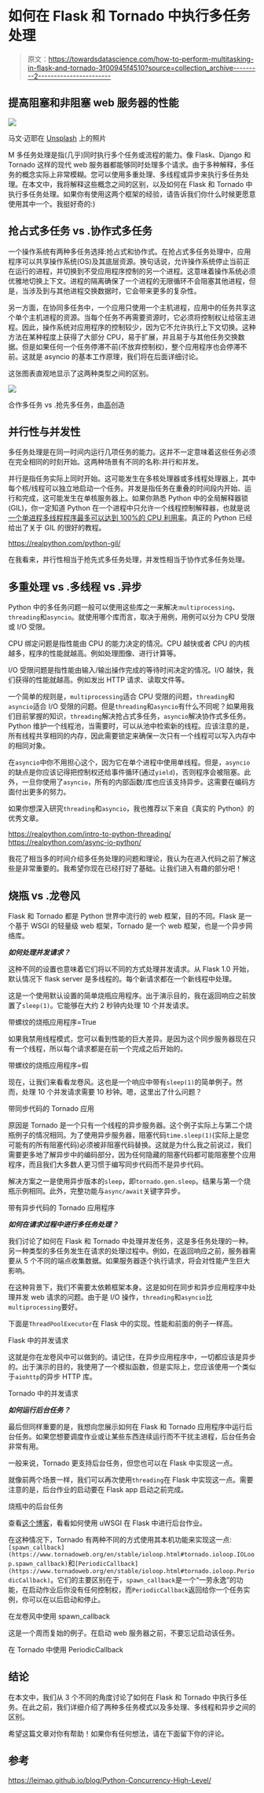 # 如何在 Flask 和 Tornado 中执行多任务处理

> 原文：<https://towardsdatascience.com/how-to-perform-multitasking-in-flask-and-tornado-3f00945f4510?source=collection_archive---------2----------------------->

## 提高阻塞和非阻塞 web 服务器的性能

![](img/e1a120f9b8de37f2ec3b7efe36e95c59.png)

马文·迈耶在 [Unsplash](https://unsplash.com/) 上的照片

M 多任务处理是指(几乎)同时执行多个任务或流程的能力。像 Flask、Django 和 Tornado 这样的现代 web 服务器都能够同时处理多个请求。由于多种解释，多任务的概念实际上非常模糊。您可以使用多重处理、多线程或异步来执行多任务处理。在本文中，我将解释这些概念之间的区别，以及如何在 Flask 和 Tornado 中执行多任务处理。如果你有使用这两个框架的经验，请告诉我们你什么时候更愿意使用其中一个。我挺好奇的:)

## **抢占式多任务 vs .协作式多任务**

一个操作系统有两种多任务选择:抢占式和协作式。在抢占式多任务处理中，应用程序可以共享操作系统(OS)及其底层资源。换句话说，允许操作系统停止当前正在运行的进程，并切换到不受应用程序控制的另一个进程。这意味着操作系统必须优雅地切换上下文。进程的隔离确保了一个进程的无限循环不会阻塞其他进程，但是，当涉及到与其他进程交换数据时，它会带来更多的复杂性。

另一方面，在协同多任务中，一个应用只使用一个主机进程，应用中的任务共享这个单个主机进程的资源。当每个任务不再需要资源时，它必须将控制权让给宿主进程。因此，操作系统对应用程序的控制较少，因为它不允许执行上下文切换。这种方法在某种程度上获得了大部分 CPU，易于扩展，并且易于与其他任务交换数据。但是如果任何一个任务停滞不前(不放弃控制权)，整个应用程序也会停滞不前。这就是 asyncio 的基本工作原理，我们将在后面详细讨论。

这张图表直观地显示了这两种类型之间的区别。

![](img/c07e433f5c51161fc2d3d03584e2f034.png)

合作多任务 vs .抢先多任务，由[高](https://medium.com/u/2adc5a07e772?source=post_page-----3f00945f4510--------------------------------)创造

## **并行性与**并发性

多任务处理是在同一时间内运行几项任务的能力。这并不一定意味着这些任务必须在完全相同的时刻开始。这两种场景有不同的名称:并行和并发。

并行是指任务实际上同时开始。这可能发生在多核处理器或多线程处理器上，其中每个核/线程可以独立地启动一个任务。并发是指任务在重叠的时间段内开始、运行和完成，这可能发生在单核服务器上。如果你熟悉 Python 中的全局解释器锁(GIL)，你一定知道 Python 在一个进程中只允许一个线程控制解释器，也就是说[一个单进程多线程程序最多可以达到 100%的 CPU 利用率](https://leimao.github.io/blog/Python-Concurrency-High-Level/)。真正的 Python 已经给出了关于 GIL 的很好的教程。

<https://realpython.com/python-gil/>  

在我看来，并行性相当于抢先式多任务处理，并发性相当于协作式多任务处理。

## 多重处理 vs .多线程 vs .异步

Python 中的多任务问题一般可以使用这些库之一来解决:`multiprocessing`、`threading`和`asyncio`。就使用哪个库而言，取决于用例，用例可以分为 CPU 受限或 I/O 受限。

CPU 绑定问题是指性能由 CPU 的能力决定的情况。CPU 越快或者 CPU 的内核越多，程序的性能就越高。例如处理图像、进行计算等。

I/O 受限问题是指性能由输入/输出操作完成的等待时间决定的情况。I/O 越快，我们获得的性能就越高。例如发出 HTTP 请求、读取文件等。

一个简单的规则是，`multiprocessing`适合 CPU 受限的问题，`threading`和`asyncio`适合 I/O 受限的问题。但是`threading`和`asyncio`有什么不同呢？如果用我们目前掌握的知识，`threading`解决抢占式多任务，`asyncio`解决协作式多任务。Python 维护一个线程池，当需要时，可以从池中检索新的线程。应该注意的是，所有线程共享相同的内存，因此需要锁定来确保一次只有一个线程可以写入内存中的相同对象。

在`asyncio`中你不用担心这个，因为它在单个进程中使用单线程。但是，`asyncio`的缺点是你应该记得把控制权还给事件循环(通过`yield`)，否则程序会被阻塞。此外，一旦你使用了`asyncio`，所有的内部函数/库也应该支持异步。这需要在编码方面付出更多的努力。

如果你想深入研究`threading`和`asyncio`，我也推荐以下来自《真实的 Python》的优秀文章。

<https://realpython.com/intro-to-python-threading/>  <https://realpython.com/async-io-python/>  

我花了相当多的时间介绍多任务处理的问题和理论，我认为在进入代码之前了解这些是非常重要的。我希望你现在已经打好了基础。让我们进入有趣的部分吧！

## 烧瓶 vs .龙卷风

Flask 和 Tornado 都是 Python 世界中流行的 web 框架，目的不同。Flask 是一个基于 WSGI 的轻量级 web 框架，Tornado 是一个 web 框架，也是一个异步网络库。

***如何处理并发请求？***

这种不同的设置也意味着它们将以不同的方式处理并发请求。从 Flask 1.0 开始，默认情况下 flask server 是多线程的。每个新请求都在一个新线程中处理。

这是一个使用默认设置的简单烧瓶应用程序。出于演示目的，我在返回响应之前放置了`sleep(1)`。它能够在大约 2 秒钟内处理 10 个并发请求。

带螺纹的烧瓶应用程序=True

如果我禁用线程模式，您可以看到性能的巨大差异。是因为这个同步服务器现在只有一个线程，所以每个请求都是在前一个完成之后开始的。

带螺纹的烧瓶应用程序=假

现在，让我们来看看龙卷风。这也是一个响应中带有`sleep(1)`的简单例子。然而，处理 10 个并发请求需要 10 秒钟。嗯，这里出了什么问题？

带同步代码的 Tornado 应用

原因是 Tornado 是一个只有一个线程的异步服务器。这个例子实际上与第二个烧瓶例子的情况相同。为了使用异步服务器，阻塞代码`time.sleep(1)`(实际上是您可能有的所有阻塞代码)必须被非阻塞代码替换。这就是为什么我之前说过，我们需要更多地了解异步中的编码部分，因为任何隐藏的阻塞代码都可能阻塞整个应用程序，而且我们大多数人更习惯于编写同步代码而不是异步代码。

解决方案之一是使用异步版本的`sleep`，即`tornado.gen.sleep`。结果与第一个烧瓶示例相同。此外，完整功能与`async/await`关键字异步。

带有异步代码的 Tornado 应用程序

***如何在请求过程中进行多任务处理？***

我们讨论了如何在 Flask 和 Tornado 中处理并发任务，这是多任务处理的一种。另一种类型的多任务发生在请求的处理过程中。例如，在返回响应之前，服务器需要从 5 个不同的端点收集数据。如果服务器逐个执行请求，将会对性能产生巨大影响。

在这种背景下，我们不需要太依赖框架本身。这是如何在同步和异步应用程序中处理并发 web 请求的问题。由于是 I/O 操作，`threading`和`asyncio`比`multiprocessing`要好。

下面是`ThreadPoolExecutor`在 Flask 中的实现。性能和前面的例子一样高。

Flask 中的并发请求

这就是你在龙卷风中可以做到的。请记住，在异步应用程序中，一切都应该是异步的。出于演示的目的，我使用了一个模拟函数，但是实际上，您应该使用一个类似于`aiohttp`的异步 HTTP 库。

Tornado 中的并发请求

***如何运行后台任务？***

最后但同样重要的是，我想向您展示如何在 Flask 和 Tornado 应用程序中运行后台任务。如果您想要调度作业或让某些东西连续运行而不干扰主进程，后台任务会非常有用。

一般来说，Tornado 更支持后台任务，但您也可以在 Flask 中实现这一点。

就像前两个场景一样，我们可以再次使用`threading`在 Flask 中实现这一点。需要注意的是，后台作业的启动要在 Flask app 启动之前完成。

烧瓶中的后台任务

查看[这个博客](https://smirnov-am.github.io/background-jobs-with-flask/)，看看如何使用 uWSGI 在 Flask 中进行后台作业。

在这种情况下，Tornado 有两种不同的方式使用其本机功能来实现这一点:`[spawn_callback](https://www.tornadoweb.org/en/stable/ioloop.html#tornado.ioloop.IOLoop.spawn_callback)`和`[PeriodicCallback](https://www.tornadoweb.org/en/stable/ioloop.html#tornado.ioloop.PeriodicCallback)`。它们的主要区别在于，`spawn_callback`是一个“一劳永逸”的功能，在启动作业后你没有任何控制权，而`PeriodicCallback`返回给你一个任务实例，你可以在以后启动和停止。

在龙卷风中使用 spawn_callback

这是一个周而复始的例子。在启动 web 服务器之前，不要忘记启动该任务。

在 Tornado 中使用 PeriodicCallback

## 结论

在本文中，我们从 3 个不同的角度讨论了如何在 Flask 和 Tornado 中执行多任务。在此之前，我们详细介绍了两种多任务模式以及多处理、多线程和异步之间的区别。

希望这篇文章对你有帮助！如果你有任何想法，请在下面留下你的评论。

## 参考

<https://leimao.github.io/blog/Python-Concurrency-High-Level/> 